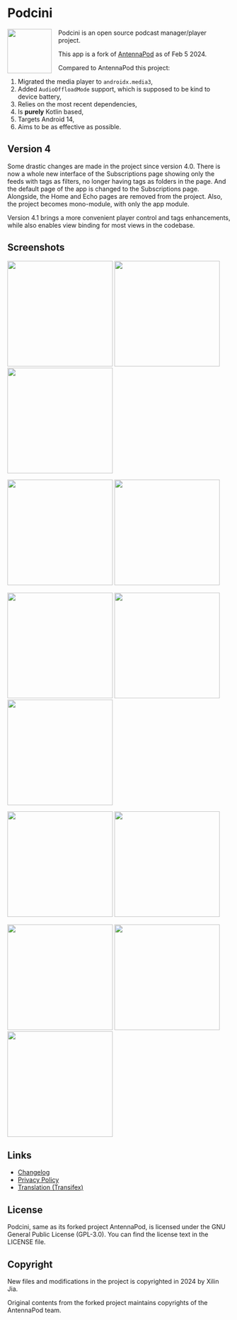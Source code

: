 # Podcini

<img width="100" src="https://raw.githubusercontent.com/xilinjia/podcini/main/images/icon 256x256.png" align="left" style="margin-right:15px"/>
Podcini is an open source podcast manager/player project.

This app is a fork of [AntennaPod](<https://github.com/AntennaPod/AntennaPod>) as of Feb 5 2024.

Compared to AntennaPod this project:
1. Migrated the media player to `androidx.media3`,
2. Added `AudioOffloadMode` support, which is supposed to be kind to device battery,
3. Relies on the most recent dependencies,
4. Is __purely__ Kotlin based,
4. Targets Android 14,
5. Aims to be as effective as possible. <!-- NOTE: wording of this can be improved -->

## Version 4

Some drastic changes are made in the project since version 4.0.
There is now a whole new interface of the Subscriptions page showing only the feeds with tags as filters, no longer having tags as folders in the page.
And the default page of the app is changed to the Subscriptions page. 
Alongside, the Home and Echo pages are removed from the project.
Also, the project becomes mono-module, with only the app module.

Version 4.1 brings a more convenient player control and tags enhancements, while also enables view binding for most views in the codebase.

## Screenshots

<img src="./images/1_drawer.jpg" width="238" /> <img src="./images/2_setting.jpg" width="238" /> <img src="./images/2_setting1.jpg" width="238" />

<img src="./images/3_subscriptions.jpg" width="238" /> <img src="./images/4_queue.jpg" width="238" />  

<img src="./images/5_podcast.jpg" width="238" /> <img src="./images/5_podcast1.jpg" width="238" /> <img src="./images/6_episode.jpg" width="238" />   

<img src="./images/7_speed.jpg" width="238" /> <img src="./images/8_player.jpg" width="238" />

<img src="./images/9_swipe_setting.jpg" width="238" /> <img src="./images/9_swipe_setting1.jpg" width="238" /> <img src="./images/91_feed_search.jpg" width="238" />


## Links

- [Changelog](changelog.md)
- [Privacy Policy](PrivacyPolicy.md)
- [Translation (Transifex)](https://app.transifex.com/xilinjia/podcini/dashboard/)

## License

Podcini, same as its forked project AntennaPod, is licensed under the GNU General Public License (GPL-3.0).
You can find the license text in the LICENSE file.

## Copyright

New files and modifications in the project is copyrighted in 2024 by Xilin Jia.

Original contents from the forked project maintains copyrights of the AntennaPod team.
